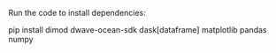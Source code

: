 Run the code to install dependencies:

pip install dimod dwave-ocean-sdk dask[dataframe] matplotlib pandas numpy
